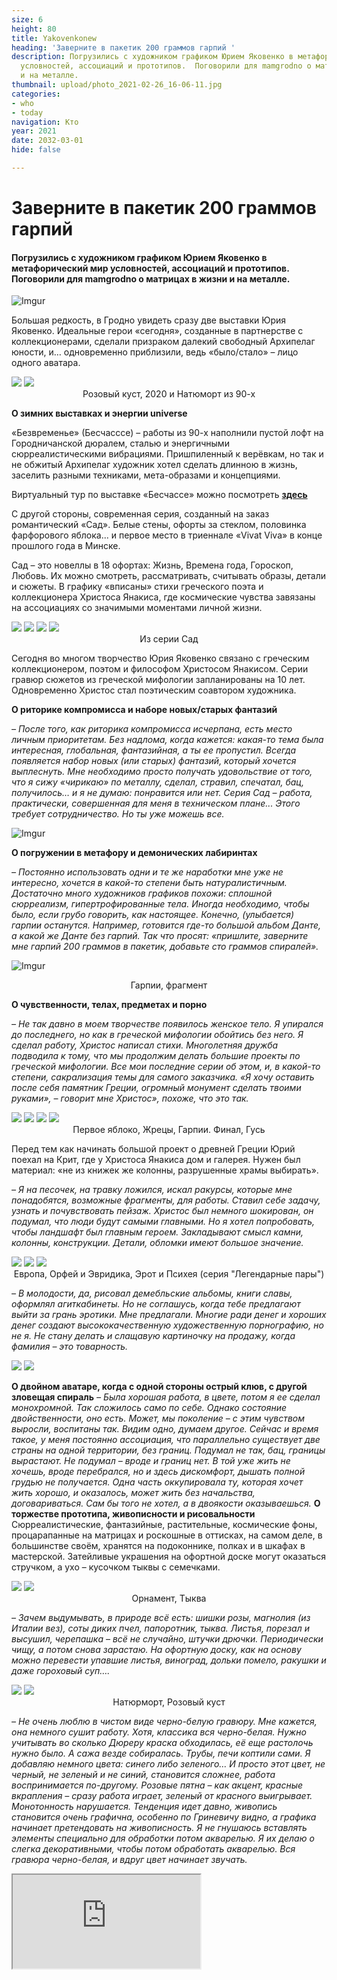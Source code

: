 ```yaml
---
size: 6
height: 80
title: Yakovenkonew
heading: 'Заверните в пакетик 200 граммов гарпий '
description: Погрузились с художником графиком Юрием Яковенко в метафорический мир
  условностей, ассоциаций и прототипов.  Поговорили для mamgrodno о матрицах в жизни
  и на металле.
thumbnail: upload/photo_2021-02-26_16-06-11.jpg
categories:
- who
- today
navigation: Кто
year: 2021
date: 2032-03-01
hide: false

---
```

# **Заверните в пакетик 200 граммов гарпий**

#### Погрузились с художником графиком Юрием Яковенко в метафорический мир условностей, ассоциаций и прототипов.  Поговорили для mamgrodno о матрицах в жизни и на металле.

![Imgur](https://i.imgur.com/B4ch0SS.jpg)

Большая редкость, в Гродно увидеть сразу две выставки Юрия Яковенко. Идеальные герои «сегодня», созданные в партнерстве с коллекционерами, сделали призраком далекий свободный Архипелаг юности, и… одновременно приблизили, ведь «было/стало» – лицо одного аватара. 

<div class="gallery2">
<!-- Смените gallery2 на gallery3 или gallery4, цифра определяет количество картинок в одном ряду -->
<a href="https://imgur.com/tw0TDuW"><img src="https://i.imgur.com/tw0TDuW.jpg"></a>
<a href="https://imgur.com/Uh5HMsr"><img src="https://i.imgur.com/Uh5HMsr.jpg"></a>
</div>
<center>Розовый куст, 2020 и Натюморт из 90-х</center>

**О зимних выставках и энергии universe**

«Безвременье» (Бесчасссе) – работы из 90-х наполнили пустой лофт на Городничанской дюралем, сталью и энергичными сюрреалистическими вибрациями. Пришпиленный к верёвкам, но так и не обжитый Архипелаг художник хотел сделать длинною в жизнь, заселить разными техниками, мета-образами и концепциями.

Виртуальный тур по выставке «Бесчассе» можно посмотреть [**здесь**](https://www.mamgrodno.com/panorama/jakovlenko_exh.html)
  
С другой стороны, современная серия, созданный на заказ романтический «Сад». Белые стены, офорты за стеклом, половинка фарфорового яблока... и первое место в триеннале «Vivat Viva» в конце прошлого года в Минске.

Сад – это новеллы в 18 офортах: Жизнь, Времена года, Гороскоп, Любовь.  Их можно смотреть, рассматривать, считывать образы, детали и сюжеты. В графику «вписаны» стихи греческого поэта и коллекционера Христоса Янакиса, где космические чувства завязаны на ассоциациях со значимыми моментами личной жизни.

<div class="gallery4">
<!-- Смените gallery2 на gallery3 или gallery4, цифра определяет количество картинок в одном ряду -->
<a href="https://imgur.com/cVUElmG"><img src="https://i.imgur.com/cVUElmG.jpg"></a>
<a href="https://imgur.com/aFSeeuJ"><img src="https://i.imgur.com/aFSeeuJ.jpg"></a>
<a href="https://imgur.com/4yTnSA8"><img src="https://i.imgur.com/4yTnSA8.jpg"></a>
<a href="https://imgur.com/3tyiSwX"><img src="https://i.imgur.com/3tyiSwX.jpg"></a>
</div>
<center>Из серии Сад</center>
  
Сегодня во многом творчество Юрия Яковенко связано с греческим коллекционером, поэтом и философом Христосом Янакисом. Серии гравюр сюжетов из греческой мифологии запланированы на 10 лет. Одновременно Христос стал поэтическим соавтором художника. 

**О риторике компромисса и наборе новых/старых фантазий**

_– После того, как риторика компромисса исчерпана, есть место личным приоритетам. Без надлома, когда кажется: какая-то тема была интересная, глобальная, фантазийная, а ты ее пропустил. Всегда появляется набор новых (или старых) фантазий, который хочется выплеснуть. Мне необходимо просто получать удовольствие от того, что я сижу «чирикаю» по металлу, сделал, стравил, спечатал, бац, получилось… и я не думаю: понравится или нет. Серия Сад – работа, практически, совершенная для меня в техническом плане... Этого требует сотрудничество. Но ты уже можешь все._
  
![Imgur](https://i.imgur.com/48dd8ni.jpg)
  
**О погружении в метафору и демонических лабиринтах** 

_– Постоянно использовать одни и те же наработки мне уже не интересно, хочется в какой-то степени быть натуралистичным. Достаточно много художников графиков похожи: сплошной сюрреализм, гипертрофированные тела. Иногда необходимо, чтобы было, если грубо говорить, как настоящее. Конечно, (улыбается) гарпии останутся. Например, готовится где-то большой альбом Данте, а какой же Данте без гарпий. Так что просят: «пришлите, заверните мне гарпий 200 граммов в пакетик, добавьте сто граммов спиралей»._
  
![Imgur](https://i.imgur.com/hIGIp2U.jpg)
<center>Гарпии, фрагмент</center> 
  
**О чувственности, телах, предметах и порно** 

_– Не так давно в моем творчестве появилось женское тело. Я упирался до последнего, но как в греческой мифологии обойтись без него. Я сделал работу, Христос написал стихи. Многолетняя дружба подводила к тому, что мы продолжим делать большие проекты по греческой мифологии. Все мои последние серии об этом, и, в какой-то степени, сакрализация темы для самого заказчика. «Я хочу оставить после себя памятник Греции, огромный монумент сделать твоими руками», – говорит мне Христос», похоже, что это так._
  
<div class="gallery4">
<!-- Смените gallery2 на gallery3 или gallery4, цифра определяет количество картинок в одном ряду -->
<a href="https://imgur.com/C8QPhd5"><img src="https://i.imgur.com/C8QPhd5.jpg"></a>
<a href="https://imgur.com/hqFvkyf"><img src="https://i.imgur.com/hqFvkyf.jpg"></a>
<a href="https://imgur.com/FE2cubf"><img src="https://i.imgur.com/FE2cubf.jpg"></a>
<a href="https://imgur.com/7xGS8s5"><img src="https://i.imgur.com/7xGS8s5.jpg"></a>
</div>
<center>Первое яблоко, Жрецы, Гарпии. Финал, Гусь</center>  

Перед тем как начинать большой проект о древней Греции Юрий поехал на Крит, где у Христоса Янакиса дом и галерея. Нужен был материал: «не из книжек же колонны, разрушенные храмы выбирать». 

_– Я на песочек, на травку ложился, искал ракурсы, которые мне понадобятся, возможные фрагменты, для работы. Ставил себе задачу, узнать и почувствовать пейзаж. Христос был немного шокирован, он подумал, что люди будут самыми главными. Но я хотел попробовать, чтобы ландшафт был главным героем. Закладывают смысл камни, колонны, конструкции. Детали, обломки имеют большое значение._
  
<div class="gallery3">
<!-- Смените gallery2 на gallery3 или gallery4, цифра определяет количество картинок в одном ряду -->
<a href="https://imgur.com/SKZ28F1"><img src="https://i.imgur.com/SKZ28F1.jpg"></a>
<a href="https://imgur.com/i2PL2Nb"><img src="https://i.imgur.com/i2PL2Nb.jpg"></a>
<a href="https://imgur.com/RmrH8Dn"><img src="https://i.imgur.com/RmrH8Dn.jpg"></a>
</div>
<center>Европа, Орфей и Эвридика, Эрот и Психея (серия "Легендарные пары")</center> 
  
_– В молодости, да, рисовал демебльские альбомы, книги славы, оформлял агиткабинеты. Но не соглашусь, когда тебе предлагают выйти за грань эротики. Мне предлагали. Многие ради денег и хороших денег создают высококачественную художественную порнографию, но не я. Не стану делать и слащавую картиночку на продажу, когда фамилия – это товарность._

<div class="gallery2">
<!-- Смените gallery2 на gallery3 или gallery4, цифра определяет количество картинок в одном ряду -->
<a href="https://imgur.com/Fkh4mrs"><img src="https://i.imgur.com/Fkh4mrs.jpg"></a>
<a href="https://imgur.com/FMmN5Lv"><img src="https://i.imgur.com/FMmN5Lv.jpg"></a>
</div>

**О двойном аватаре, когда с одной стороны острый клюв, с другой зловещая спираль**
_– Была хорошая работа, в цвете, потом я ее сделал монохромной. Так сложилось само по себе.  Однако состояние двойственности, оно есть. Может, мы поколение – с этим чувством выросли, воспитаны так. Видим одно, думаем другое. Сейчас и время такое, у меня постоянно ассоциация, что параллельно существует две страны на одной территории, без границ. Подумал не так, бац, границы вырастают. Не подумал – вроде и границ нет. В той уже жить не хочешь, вроде перебрался, но и здесь дискомфорт, дышать полной грудью не получается.  Одна часть оккупировала ту, которая хочет жить хорошо, и оказалось, может жить без начальства, договариваться. Сам бы того не хотел, а в двоякости оказываешься._
**О торжестве прототипа, живописности и рисовальности** 
Сюрреалистические, фантазийные, растительные, космические фоны, процарапанные на матрицах и роскошные в оттисках, на самом деле, в большинстве своём, хранятся на подоконнике, полках и в шкафах в мастерской. Затейливые украшения на офортной доске могут оказаться стручком, а ухо – кусочком тыквы с семечками.
 
<div class="gallery2">
<!-- Смените gallery2 на gallery3 или gallery4, цифра определяет количество картинок в одном ряду -->
<a href="https://imgur.com/HY5eEtx"><img src="https://i.imgur.com/HY5eEtx.jpg"></a>
<a href="https://imgur.com/XkFCa1l"><img src="https://i.imgur.com/XkFCa1l.jpg"></a>
</div>
<center>Орнамент, Тыква</center> 
  
_– Зачем выдумывать, в природе всё есть: шишки розы, магнолия (из Италии вез), соты диких пчел, папоротник, тыква. Листья, порезал и высушил, черепашка – всё не случайно, штучки дрючки. Периодически чищу, а потом снова зарастаю. На офортную доску, как на основу можно перевести упавшие листья, виноград, дольки помело, ракушки и даже гороховый суп…._

<div class="gallery2">
<!-- Смените gallery2 на gallery3 или gallery4, цифра определяет количество картинок в одном ряду -->
<a href="https://imgur.com/tBOTi5b"><img src="https://i.imgur.com/tBOTi5b.jpg"></a>
<a href="https://imgur.com/T6VSzqu"><img src="https://i.imgur.com/T6VSzqu.jpg"></a>
</div>
<center>Натюрморт, Розовый куст</center> 
  
_– Не очень люблю в чистом виде черно-белую гравюру. Мне кажется, она немного сушит работу. Хотя, классика вся черно-белая. Нужно учитывать во сколько Дюреру краска обходилась, её еще растолочь нужно было. А сажа везде собиралась. Трубы, печи коптили сами. Я добавляю немного цвета: синего либо зеленого… И просто этот цвет, не черный, не зеленый и не синий, становится сложнее, работа воспринимается по-другому. Розовые пятна – как акцент, красные вкрапления – сразу работа играет, зеленый от красного выигрывает. Монотонность нарушается. Тенденция идет давно, живопись становится очень графична, особенно по Гриневичу видно, а графика начинает претендовать на живописность. Я не гнушаюсь вставлять элементы специально для обработки потом акварелью. Я их делаю о слегка декоративными, чтобы потом обработать акварелью. Вся гравюра черно-белая, и вдруг цвет начинает звучать._
  
<div><iframe class="youtube" src="https://www.youtube.com/embed/6gLkL7J_Rd8"></div>

**Автор: Инна МАКСИМЧИК**

Больше о художнике можно узнать [**здесь**](https://www.mamgrodno.com/journal/yakovenko.html)

Серию Сад до 18 марта можно посмотреть в городском выставочном зале, как часть выставки «Vivat Viva». Избранное». Гродно, ул. Элизы Ожешко, 38.